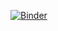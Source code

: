 [![Binder](https://mybinder.org/badge_logo.svg)](https://mybinder.org/v2/gh/martharobinson/binder-demo.git/HEAD?filepath=Tractable%20ML%20Classifier%20Workshop%20-%20Participant.ipynb)
